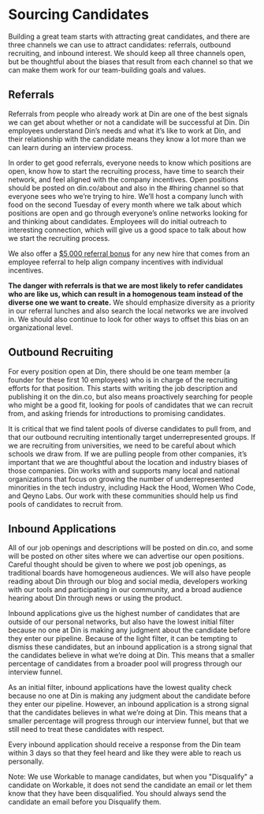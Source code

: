 # Sourcing Candidates

Building a great team starts with attracting great candidates, and there are three channels we can use to attract candidates: referrals, outbound recruiting, and inbound interest.  We should keep all three channels open, but be thoughtful about the biases that result from each channel so that we can make them work for our team-building goals and values.

## Referrals

Referrals from people who already work at Din are one of the best signals we can get about whether or not a candidate will be successful at Din. Din employees understand Din’s needs and what it’s like to work at Din, and their relationship with the candidate means they know a lot more than we can learn during an interview process.

In order to get good referrals, everyone needs to know which positions are open, know how to start the recruiting process, have time to search their network, and feel aligned with the company incentives. Open positions should be posted on din.co/about and also in the #hiring channel so that everyone sees who we’re trying to hire. We’ll host a company lunch with food on the second Tuesday of every month where we talk about which positions are open and go through everyone’s online networks looking for and thinking about candidates. Employees will do initial outreach to interesting connection, which will give us a good space to talk about how we start the recruiting process.

We also offer a [$5,000 referral bonus](https://github.com/din-co/handbook/blob/master/Benefits%20and%20Perks/Referral%20Bonuses.md) for any new hire that comes from an employee referral to help align company incentives with individual incentives.

**The danger with referrals is that we are most likely to refer candidates who are like us, which can result in a homogenous team instead of the diverse one we want to create.** We should emphasize diversity as a priority in our referral lunches and also search the local networks we are involved in. We should also continue to look for other ways to offset this bias on an organizational level.

## Outbound Recruiting

For every position open at Din, there should be one team member (a founder for these first 10 employees) who is in charge of the recruiting efforts for that position. This starts with writing the job description and publishing it on the din.co, but also means proactively searching for people who might be a good fit, looking for pools of candidates that we can recruit from, and asking friends for introductions to promising candidates.

It is critical that we find talent pools of diverse candidates to pull from, and that our outbound recruiting intentionally target underrepresented groups. If we are recruiting from universities, we need to be careful about which schools we draw from. If we are pulling people from other companies, it’s important that we are thoughtful about the location and industry biases of those companies. Din works with and supports many local and national organizations that focus on growing the number of underrepresented minorities in the tech industry, including Hack the Hood, Women Who Code, and Qeyno Labs. Our work with these communities should help us find pools of candidates to recruit from.

## Inbound Applications

All of our job openings and descriptions will be posted on din.co, and some will be posted on other sites where we can advertise our open positions. Careful thought should be given to where we post job openings, as traditional boards have homogeneous audiences. We will also have people reading about Din through our blog and social media, developers working with our tools and participating in our community, and a broad audience hearing about Din through news or using the product.

Inbound applications give us the highest number of candidates that are outside of our personal networks, but also have the lowest initial filter because no one at Din is making any judgment about the candidate before they enter our pipeline. Because of the light filter, it can be tempting to dismiss these candidates, but an inbound application is a strong signal that the candidates believe in what we’re doing at Din. This means that a smaller percentage of candidates from a broader pool will progress through our interview funnel.

As an initial filter, inbound applications have the lowest quality check because no one at Din is making any judgment about the candidate before they enter our pipeline. However, an inbound application is a strong signal that the candidates believes in what we’re doing at Din. This means that a smaller percentage will progress through our interview funnel, but that we still need to treat these candidates with respect.

Every inbound application should receive a response from the Din team within 3 days so that they feel heard and like they were able to reach us personally.

Note: We use Workable to manage candidates, but when you "Disqualify" a candidate on Workable, it does not send the candidate an email or let them know that they have been disqualified. You should always send the candidate an email before you Disqualify them.
